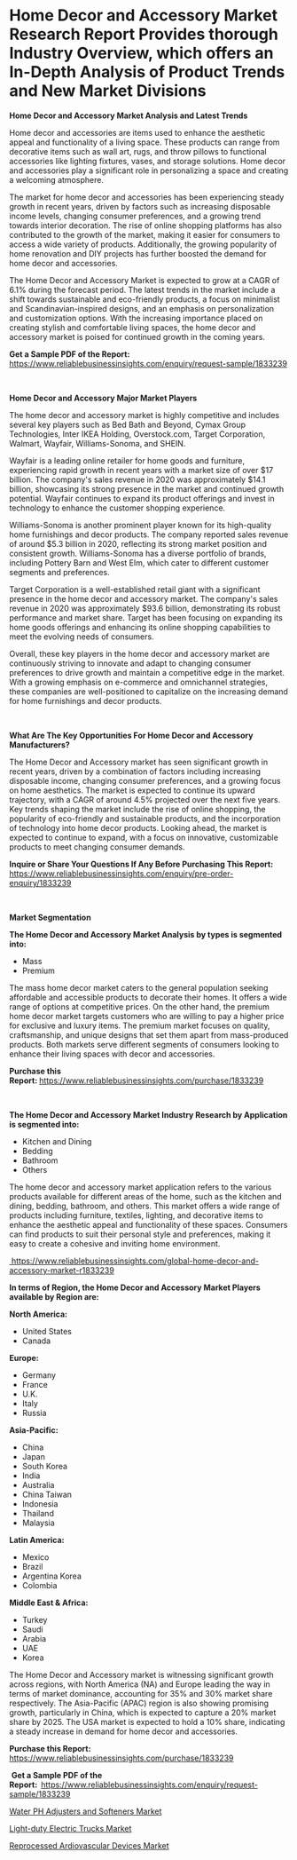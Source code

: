 <p><h1>Home Decor and Accessory Market Research Report Provides thorough Industry Overview, which offers an In-Depth Analysis of Product Trends and New Market Divisions</h1></p><p><strong>Home Decor and Accessory Market Analysis and Latest Trends</strong></p>
<p><p>Home decor and accessories are items used to enhance the aesthetic appeal and functionality of a living space. These products can range from decorative items such as wall art, rugs, and throw pillows to functional accessories like lighting fixtures, vases, and storage solutions. Home decor and accessories play a significant role in personalizing a space and creating a welcoming atmosphere.</p><p>The market for home decor and accessories has been experiencing steady growth in recent years, driven by factors such as increasing disposable income levels, changing consumer preferences, and a growing trend towards interior decoration. The rise of online shopping platforms has also contributed to the growth of the market, making it easier for consumers to access a wide variety of products. Additionally, the growing popularity of home renovation and DIY projects has further boosted the demand for home decor and accessories.</p><p>The Home Decor and Accessory Market is expected to grow at a CAGR of 6.1% during the forecast period. The latest trends in the market include a shift towards sustainable and eco-friendly products, a focus on minimalist and Scandinavian-inspired designs, and an emphasis on personalization and customization options. With the increasing importance placed on creating stylish and comfortable living spaces, the home decor and accessory market is poised for continued growth in the coming years.</p></p>
<p><strong>Get a Sample PDF of the Report:&nbsp;</strong> <a href="https://www.reliablebusinessinsights.com/enquiry/request-sample/1833239">https://www.reliablebusinessinsights.com/enquiry/request-sample/1833239</a></p>
<p>&nbsp;</p>
<p><strong>Home Decor and Accessory Major Market Players</strong></p>
<p><p>The home decor and accessory market is highly competitive and includes several key players such as Bed Bath and Beyond, Cymax Group Technologies, Inter IKEA Holding, Overstock.com, Target Corporation, Walmart, Wayfair, Williams-Sonoma, and SHEIN.</p><p>Wayfair is a leading online retailer for home goods and furniture, experiencing rapid growth in recent years with a market size of over $17 billion. The company's sales revenue in 2020 was approximately $14.1 billion, showcasing its strong presence in the market and continued growth potential. Wayfair continues to expand its product offerings and invest in technology to enhance the customer shopping experience.</p><p>Williams-Sonoma is another prominent player known for its high-quality home furnishings and decor products. The company reported sales revenue of around $5.3 billion in 2020, reflecting its strong market position and consistent growth. Williams-Sonoma has a diverse portfolio of brands, including Pottery Barn and West Elm, which cater to different customer segments and preferences.</p><p>Target Corporation is a well-established retail giant with a significant presence in the home decor and accessory market. The company's sales revenue in 2020 was approximately $93.6 billion, demonstrating its robust performance and market share. Target has been focusing on expanding its home goods offerings and enhancing its online shopping capabilities to meet the evolving needs of consumers.</p><p>Overall, these key players in the home decor and accessory market are continuously striving to innovate and adapt to changing consumer preferences to drive growth and maintain a competitive edge in the market. With a growing emphasis on e-commerce and omnichannel strategies, these companies are well-positioned to capitalize on the increasing demand for home furnishings and decor products.</p></p>
<p>&nbsp;</p>
<p><strong>What Are The Key Opportunities For Home Decor and Accessory Manufacturers?</strong></p>
<p><p>The Home Decor and Accessory market has seen significant growth in recent years, driven by a combination of factors including increasing disposable income, changing consumer preferences, and a growing focus on home aesthetics. The market is expected to continue its upward trajectory, with a CAGR of around 4.5% projected over the next five years. Key trends shaping the market include the rise of online shopping, the popularity of eco-friendly and sustainable products, and the incorporation of technology into home decor products. Looking ahead, the market is expected to continue to expand, with a focus on innovative, customizable products to meet changing consumer demands.</p></p>
<p><strong>Inquire or Share Your Questions If Any Before Purchasing This Report:</strong> <a href="https://www.reliablebusinessinsights.com/enquiry/pre-order-enquiry/1833239">https://www.reliablebusinessinsights.com/enquiry/pre-order-enquiry/1833239</a></p>
<p>&nbsp;</p>
<p><strong>Market Segmentation</strong></p>
<p><strong>The Home Decor and Accessory Market Analysis by types is segmented into:</strong></p>
<p><ul><li>Mass</li><li>Premium</li></ul></p>
<p><p>The mass home decor market caters to the general population seeking affordable and accessible products to decorate their homes. It offers a wide range of options at competitive prices. On the other hand, the premium home decor market targets customers who are willing to pay a higher price for exclusive and luxury items. The premium market focuses on quality, craftsmanship, and unique designs that set them apart from mass-produced products. Both markets serve different segments of consumers looking to enhance their living spaces with decor and accessories.</p></p>
<p><strong>Purchase this Report:&nbsp;</strong><a href="https://www.reliablebusinessinsights.com/purchase/1833239">https://www.reliablebusinessinsights.com/purchase/1833239</a></p>
<p>&nbsp;</p>
<p><strong>The Home Decor and Accessory Market Industry Research by Application is segmented into:</strong></p>
<p><ul><li>Kitchen and Dining</li><li>Bedding</li><li>Bathroom</li><li>Others</li></ul></p>
<p><p>The home decor and accessory market application refers to the various products available for different areas of the home, such as the kitchen and dining, bedding, bathroom, and others. This market offers a wide range of products including furniture, textiles, lighting, and decorative items to enhance the aesthetic appeal and functionality of these spaces. Consumers can find products to suit their personal style and preferences, making it easy to create a cohesive and inviting home environment.</p></p>
<p><a href="https://www.reliablebusinessinsights.com/global-home-decor-and-accessory-market-r1833239">&nbsp;https://www.reliablebusinessinsights.com/global-home-decor-and-accessory-market-r1833239</a></p>
<p><strong>In terms of Region, the Home Decor and Accessory Market Players available by Region are:</strong></p>
<p>
    <p> <strong> North America: </strong>
        <ul>
            <li>United States</li>
            <li>Canada</li>
        </ul>
        </p> 
    <p> <strong> Europe: </strong>
        <ul>
            <li>Germany</li>
            <li>France</li>
            <li>U.K.</li>
            <li>Italy</li>
            <li>Russia</li>
        </ul>
        </p> 
    <p> <strong> Asia-Pacific: </strong>
        <ul>
            <li>China</li>
            <li>Japan</li>
            <li>South Korea</li>
            <li>India</li>
            <li>Australia</li>
            <li>China Taiwan</li>
            <li>Indonesia</li>
            <li>Thailand</li>
            <li>Malaysia</li>
        </ul>
        </p> 
    <p> <strong> Latin America: </strong>
        <ul>
            <li>Mexico</li>
            <li>Brazil</li>
            <li>Argentina Korea</li>
            <li>Colombia</li>
        </ul>
        </p> 
    <p> <strong> Middle East & Africa: </strong>
        <ul>
            <li>Turkey</li>
            <li>Saudi</li>
            <li>Arabia</li>
            <li>UAE</li>
            <li>Korea</li>
        </ul>
    </p>
    </p>
<p><p>The Home Decor and Accessory market is witnessing significant growth across regions, with North America (NA) and Europe leading the way in terms of market dominance, accounting for 35% and 30% market share respectively. The Asia-Pacific (APAC) region is also showing promising growth, particularly in China, which is expected to capture a 20% market share by 2025. The USA market is expected to hold a 10% share, indicating a steady increase in demand for home decor and accessories.</p></p>
<p><strong>Purchase this Report: </strong><a href="https://www.reliablebusinessinsights.com/purchase/1833239">https://www.reliablebusinessinsights.com/purchase/1833239</a></p>
<p>&nbsp;<strong>Get a Sample PDF of the Report:&nbsp;&nbsp;</strong><a href="https://www.reliablebusinessinsights.com/enquiry/request-sample/1833239">https://www.reliablebusinessinsights.com/enquiry/request-sample/1833239</a></p>
<p><strong></strong></p>
<p><p><a href="https://github.com/avakerr6577/Market-Research-Report-List-1/blob/main/water-ph-adjusters-and-softeners-market.md">Water PH Adjusters and Softeners Market</a></p><p><a href="https://github.com/trameciabutler45/Market-Research-Report-List-1/blob/main/light-duty-electric-trucks-market.md">Light-duty Electric Trucks Market</a></p><p><a href="https://github.com/courtnhaw34343/Market-Research-Report-List-1/blob/main/reprocessed-ardiovascular-devices-market.md">Reprocessed Ardiovascular Devices Market</a></p></p>